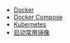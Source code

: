 * [Docker](docker)
* [Docker Compose](docker/compose)
* [Kubernetes](docker/k8s)
* [启动常用镜像](docker/images)